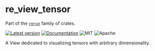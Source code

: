 # re_view_tensor

Part of the [`rerun`](https://github.com/rerun-io/rerun) family of crates.

[![Latest version](https://img.shields.io/crates/v/re_view_tensor.svg)](https://crates.io/crates/re_view_tensor?speculative-link)
[![Documentation](https://docs.rs/re_view_tensor/badge.svg)](https://docs.rs/re_view_tensor?speculative-link)
![MIT](https://img.shields.io/badge/license-MIT-blue.svg)
![Apache](https://img.shields.io/badge/license-Apache-blue.svg)

A View dedicated to visualizing tensors with arbitrary dimensionality.

